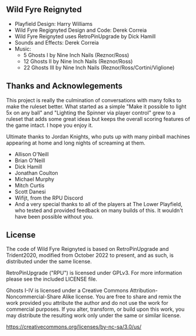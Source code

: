 ## Wild Fyre Reignyted


* Playfield Design: Harry Williams
* Wild Fyre Regignyted Design and Code: Derek Correia
* Wild Fyre Reignyted uses RetroPinUpgrade by Dick Hamill
* Sounds and Effects: Derek Correia
* Music:
    * 5 Ghosts I by Nine Inch Nails (Reznor/Ross)
    * 12 Ghosts II by Nine Inch Nails (Reznor/Ross)
    * 22 Ghosts III by Nine Inch Nails (Reznor/Ross/Cortini/Viglione)

## Thanks and Acknowlegements
This project is really the culmination of conversations with many folks to make the ruleset better. What started as a simple "Make it possible to light 5x on any ball" and "Lighting the Spinner via player control" grew to a ruleset that adds some great ideas but keeps the overall scoring features of the game intact. I hope you enjoy it.

Ultimate thanks to Jordan Knights, who puts up with many pinball machines appearing at home and long nights of screaming at them. 

* Allison O'Neill
* Brian O'Neill
* Dick Hamill
* Jonathan Coulton
* Michael Murphy
* Mitch Curtis
* Scott Danesi
* Wifijt, from the RPU Discord
* And a very special thanks to all of the players at The Lower Playfield, who tested and provided feedback on many builds of this. It wouldn't have been possible without you.

## License
The code of Wild Fyre Reignyted is based on RetroPinUpgrade and Trident2020, modified from October 2022 to present, and as such, is distributed under the same license.

RetroPinUpgrade ("RPU") is licensed under GPLv3. For more information please see the included LICENSE file.

Ghosts I-IV is licensed under a Creative Commons Attribution-Noncommercial-Share Alike license. You are free to share and remix the work provided you attribute the author and do not use the work for commercial purposes. If you alter, transform, or build upon this work, you may distribute the resulting work only under the same or similar license.

https://creativecommons.org/licenses/by-nc-sa/3.0/us/